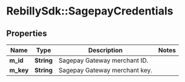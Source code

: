 # RebillySdk::SagepayCredentials

## Properties
Name | Type | Description | Notes
------------ | ------------- | ------------- | -------------
**m_id** | **String** | Sagepay Gateway merchant ID. | 
**m_key** | **String** | Sagepay Gateway merchant key. | 

